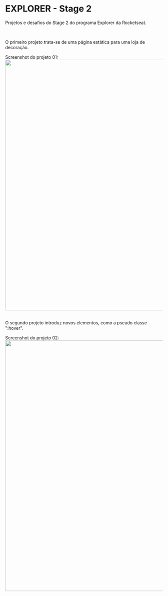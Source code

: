 # EXPLORER - Stage 2
Projetos e desafios do Stage 2 do programa Explorer da Rocketseat.

<br/>

O primeiro projeto trata-se de uma página estática para uma loja de decoração.
<br/>

Screenshot do projeto 01: <br/>
<img src="https://user-images.githubusercontent.com/105821332/179076027-2b515c6e-c771-4805-8eab-c244fac0d0c8.png" width="800"/>
<br/>
<br/>

O segundo projeto introduz novos elementos, como a pseudo classe ":hover".

Screenshot do projeto 02: <br/>
<img src="https://user-images.githubusercontent.com/105821332/179077629-1e1e3c2a-6ef3-4a2b-ba02-f346a7b83e02.png" width="800"/>

